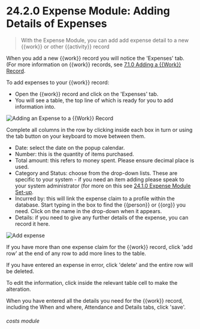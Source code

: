 # 24.2.0 Expense Module: Adding Details of Expenses

> With the Expense Module, you can add add expense detail to a new {{work}} or other {{activity}} record



When you add a new {{work}} record you will notice the 'Expenses' tab. (For more information on {{work}} records, see [7.1.0  Adding a {{Work}} Record](/help/index/p/7.1.0).

To add expenses to your {{work}} record:
- Open the {{work}} record and click on the 'Expenses' tab.
- You will see a table, the top line of which is ready for you to add information into.

![Adding an Expense to a {{Work}} Record](24.2.0a.png) 

Complete all columns in the row by clicking inside each box in turn or using the tab button on your keyboard to move between them.
   - Date: select the date on the popup calendar.  
   - Number: this is the quantity of items purchased.
   - Total amount: this refers to money spent. Please ensure decimal place is used. 
   - Category and Status: choose from the drop-down lists. These are specific to your system - if you need an item adding please speak to your system administrator (for more on this see [24.1.0 Expense Module Set-up](/help/index/p/24.1.0).
   - Incurred by: this will link the expense claim to a profile within the database. Start typing in the box to find the {{person}} or {{org}} you need. Click on the name in the drop-down when it appears.
   - Details: if you need to give any further details of the expense, you can record it here.
   
![Add expense](202a.png)

If you have more than one expense claim for the {{work}} record, click 'add row' at the end of any row to add more lines to the table. 

If you have entered an expense in error, click 'delete' and the entire row will be deleted. 

To edit the information, click inside the relevant table cell to make the alteration.

When you have entered all the details you need for the {{work}} record, including the When and where, Attendance and Details tabs, click 'save'.  


###### costs module
